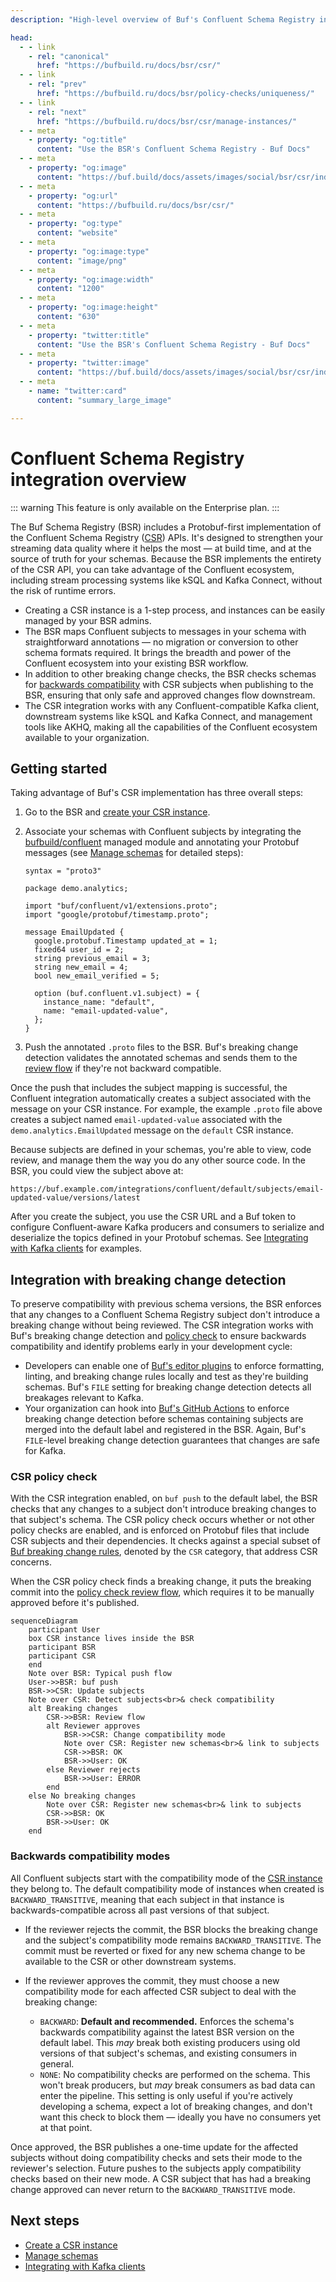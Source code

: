 ```yaml
---
description: "High-level overview of Buf's Confluent Schema Registry integration in the BSR"

head:
  - - link
    - rel: "canonical"
      href: "https://bufbuild.ru/docs/bsr/csr/"
  - - link
    - rel: "prev"
      href: "https://bufbuild.ru/docs/bsr/policy-checks/uniqueness/"
  - - link
    - rel: "next"
      href: "https://bufbuild.ru/docs/bsr/csr/manage-instances/"
  - - meta
    - property: "og:title"
      content: "Use the BSR's Confluent Schema Registry - Buf Docs"
  - - meta
    - property: "og:image"
      content: "https://buf.build/docs/assets/images/social/bsr/csr/index.png"
  - - meta
    - property: "og:url"
      content: "https://bufbuild.ru/docs/bsr/csr/"
  - - meta
    - property: "og:type"
      content: "website"
  - - meta
    - property: "og:image:type"
      content: "image/png"
  - - meta
    - property: "og:image:width"
      content: "1200"
  - - meta
    - property: "og:image:height"
      content: "630"
  - - meta
    - property: "twitter:title"
      content: "Use the BSR's Confluent Schema Registry - Buf Docs"
  - - meta
    - property: "twitter:image"
      content: "https://buf.build/docs/assets/images/social/bsr/csr/index.png"
  - - meta
    - name: "twitter:card"
      content: "summary_large_image"

---
```


# Confluent Schema Registry integration overview

::: warning
This feature is only available on the Enterprise plan.
:::

The Buf Schema Registry (BSR) includes a Protobuf-first implementation of the Confluent Schema Registry ([CSR](https://docs.confluent.io/platform/current/schema-registry/index.html)) APIs. It's designed to strengthen your streaming data quality where it helps the most — at build time, and at the source of truth for your schemas. Because the BSR implements the entirety of the CSR API, you can take advantage of the Confluent ecosystem, including stream processing systems like kSQL and Kafka Connect, without the risk of runtime errors.

- Creating a CSR instance is a 1-step process, and instances can be easily managed by your BSR admins.
- The BSR maps Confluent subjects to messages in your schema with straightforward annotations — no migration or conversion to other schema formats required. It brings the breadth and power of the Confluent ecosystem into your existing BSR workflow.
- In addition to other breaking change checks, the BSR checks schemas for [backwards compatibility](#compatibility) with CSR subjects when publishing to the BSR, ensuring that only safe and approved changes flow downstream.
- The CSR integration works with any Confluent-compatible Kafka client, downstream systems like kSQL and Kafka Connect, and management tools like AKHQ, making all the capabilities of the Confluent ecosystem available to your organization.

## Getting started

Taking advantage of Buf's CSR implementation has three overall steps:

1.  Go to the BSR and [create your CSR instance](manage-instances/).
2.  Associate your schemas with Confluent subjects by integrating the [bufbuild/confluent](https://buf.build/bufbuild/confluent) managed module and annotating your Protobuf messages (see [Manage schemas](manage-schemas/) for detailed steps):

    ```protobuf{5,15,16,17,18}
    syntax = "proto3"

    package demo.analytics;

    import "buf/confluent/v1/extensions.proto";
    import "google/protobuf/timestamp.proto";

    message EmailUpdated {
      google.protobuf.Timestamp updated_at = 1;
      fixed64 user_id = 2;
      string previous_email = 3;
      string new_email = 4;
      bool new_email_verified = 5;

      option (buf.confluent.v1.subject) = {
        instance_name: "default",
        name: "email-updated-value",
      };
    }
    ```

3.  Push the annotated `.proto` files to the BSR. Buf's breaking change detection validates the annotated schemas and sends them to the [review flow](../policy-checks/breaking/review-commits/) if they're not backward compatible.

Once the push that includes the subject mapping is successful, the Confluent integration automatically creates a subject associated with the message on your CSR instance. For example, the example `.proto` file above creates a subject named `email-updated-value` associated with the `demo.analytics.EmailUpdated` message on the `default` CSR instance.

Because subjects are defined in your schemas, you're able to view, code review, and manage them the way you do any other source code. In the BSR, you could view the subject above at:

`https://buf.example.com/integrations/confluent/default/subjects/email-updated-value/versions/latest`

After you create the subject, you use the CSR URL and a Buf token to configure Confluent-aware Kafka producers and consumers to serialize and deserialize the topics defined in your Protobuf schemas. See [Integrating with Kafka clients](kafka-clients/) for examples.

## Integration with breaking change detection

To preserve compatibility with previous schema versions, the BSR enforces that any changes to a Confluent Schema Registry subject don't introduce a breaking change without being reviewed. The CSR integration works with Buf's breaking change detection and [policy check](../policy-checks/breaking/) to ensure backwards compatibility and identify problems early in your development cycle:

- Developers can enable one of [Buf's editor plugins](../../cli/editor-integration/) to enforce formatting, linting, and breaking change rules locally and test as they're building schemas. Buf's `FILE` setting for breaking change detection detects all breakages relevant to Kafka.
- Your organization can hook into [Buf's GitHub Actions](../ci-cd/github-actions/) to enforce breaking change detection before schemas containing subjects are merged into the default label and registered in the BSR. Again, Buf's `FILE`\-level breaking change detection guarantees that changes are safe for Kafka.

### CSR policy check

With the CSR integration enabled, on `buf push` to the default label, the BSR checks that any changes to a subject don't introduce breaking changes to that subject's schema. The CSR policy check occurs whether or not other policy checks are enabled, and is enforced on Protobuf files that include CSR subjects and their dependencies. It checks against a special subset of [Buf breaking change rules](../../breaking/rules/), denoted by the `CSR` category, that address CSR concerns.

When the CSR policy check finds a breaking change, it puts the breaking commit into the [policy check review flow](../policy-checks/breaking/review-commits/), which requires it to be manually approved before it's published.

```
sequenceDiagram
    participant User
    box CSR instance lives inside the BSR
    participant BSR
    participant CSR
    end
    Note over BSR: Typical push flow
    User->>BSR: buf push
    BSR->>CSR: Update subjects
    Note over CSR: Detect subjects<br>& check compatibility
    alt Breaking changes
        CSR->>BSR: Review flow
        alt Reviewer approves
            BSR->>CSR: Change compatibility mode
            Note over CSR: Register new schemas<br>& link to subjects
            CSR->>BSR: OK
            BSR->>User: OK
        else Reviewer rejects
            BSR->>User: ERROR
        end
    else No breaking changes
        Note over CSR: Register new schemas<br>& link to subjects
        CSR->>BSR: OK
        BSR->>User: OK
    end
```

### Backwards compatibility modes

All Confluent subjects start with the compatibility mode of the [CSR instance](manage-instances/) they belong to. The default compatibility mode of instances when created is `BACKWARD_TRANSITIVE`, meaning that each subject in that instance is backwards-compatible across all past versions of that subject.

- If the reviewer rejects the commit, the BSR blocks the breaking change and the subject's compatibility mode remains `BACKWARD_TRANSITIVE`. The commit must be reverted or fixed for any new schema change to be available to the CSR or other downstream systems.
- If the reviewer approves the commit, they must choose a new compatibility mode for each affected CSR subject to deal with the breaking change:

  - `BACKWARD`: **Default and recommended.** Enforces the schema's backwards compatibility against the latest BSR version on the default label. This _may_ break both existing producers using old versions of that subject's schemas, and existing consumers in general.
  - `NONE`: No compatibility checks are performed on the schema. This won't break producers, but _may_ break consumers as bad data can enter the pipeline. This setting is only useful if you're actively developing a schema, expect a lot of breaking changes, and don't want this check to block them — ideally you have no consumers yet at that point.

Once approved, the BSR publishes a one-time update for the affected subjects without doing compatibility checks and sets their mode to the reviewer's selection. Future pushes to the subjects apply compatibility checks based on their new mode. A CSR subject that has had a breaking change approved can never return to the `BACKWARD_TRANSITIVE` mode.

## Next steps

- [Create a CSR instance](manage-instances/)
- [Manage schemas](manage-schemas/)
- [Integrating with Kafka clients](kafka-clients/)
